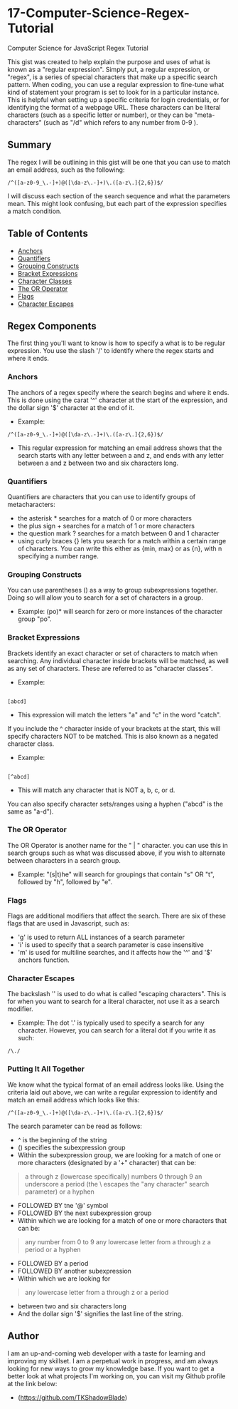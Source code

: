 # 17-Computer-Science-Regex-Tutorial
Computer Science for JavaScript Regex Tutorial

This gist was created to help explain the purpose and uses of what is known as a "regular expression". Simply put, a regular expression, or "regex", is a series of special characters that make up a specific search pattern. When coding, you can use a regular expression to fine-tune what kind of statement your program is set to look for in a particular instance. This is helpful when setting up a specific criteria for login credentials, or for identifying the format of a webpage URL. These characters can be literal characters (such as a specific letter or number), or they can be "meta-characters" (such as "/d" which refers to any number from 0-9 ).

## Summary

The regex I will be outlining in this gist will be one that you can use to match an email address, such as the following:

```
/^([a-z0-9_\.-]+)@([\da-z\.-]+)\.([a-z\.]{2,6})$/
```

I will discuss each section of the search sequence and what the parameters mean. This might look confusing, but each part of the expression specifies a match condition.

## Table of Contents

- [Anchors](#anchors)
- [Quantifiers](#quantifiers)
- [Grouping Constructs](#grouping-constructs)
- [Bracket Expressions](#bracket-expressions)
- [Character Classes](#character-classes)
- [The OR Operator](#the-or-operator)
- [Flags](#flags)
- [Character Escapes](#character-escapes)

## Regex Components

The first thing you'll want to know is how to specify a what is to be regular expression. You use the slash '/' to identify where the regex starts and where it ends.

### Anchors

The anchors of a regex specify where the search begins and where it ends. This is done using the carat '^' character at the start of the expression, and the dollar sign '$' character at the end of it.

- Example:
```
/^([a-z0-9_\.-]+)@([\da-z\.-]+)\.([a-z\.]{2,6})$/
```
- This regular expression for matching an email address shows that the search starts with any letter between a and z, and ends with any letter between a and z between two and six characters long.

### Quantifiers

Quantifiers are characters that you can use to identify groups of metacharacters:

- the asterisk * searches for a match of 0 or more characters
- the plus sign + searches for a match of 1 or more characters
- the question mark ? searches for a match between 0 and 1 character
- using curly braces {} lets you search for a match within a certain range of characters. You can write this either as {min, max} or as {n}, with n specifying a number range.

### Grouping Constructs

You can use parentheses () as a way to group subexpressions together. Doing so will allow you to search for a set of characters in a group.

- Example: (po)* will search for zero or more instances of the character group "po".

### Bracket Expressions

Brackets identify an exact character or set of characters to match when searching. Any individual character inside brackets will be matched, as well as any set of characters. These are referred to as "character classes".

- Example:

```

[abcd]

```

- This expression will match the letters "a" and "c" in the word "catch".

If you include the ^ character inside of your brackets at the start, this will specify characters NOT to be matched. This is also known as a negated character class.

- Example:

```

[^abcd]

```

- This will match any character that is NOT a, b, c, or d.

You can also specify character sets/ranges using a hyphen ("abcd" is the same as "a-d").

### The OR Operator

The OR Operator is another name for the " | " character. you can use this in search groups such as what was discussed above, if you wish to alternate between characters in a search group.

- Example: "(s|t)he" will search for groupings that contain "s" OR "t", followed by "h", followed by "e". 

### Flags

Flags are additional modifiers that affect the search. There are six of these flags that are used in Javascript, such as:

- 'g' is used to return ALL instances of a search parameter
- 'i' is used to specify that a search parameter is case insensitive
- 'm' is used for multiline searches, and it affects how the '^' and '$' anchors function.

### Character Escapes

The backslash '\' is used to do what is called "escaping characters". This is for when you want to search for a literal character, not use it as a search modifier.

- Example: The dot '.' is typically used to specify a search for any character. However, you can search for a literal dot if you write it as such:
```
/\./
```

### Putting It All Together

We know what the typical format of an email address looks like. Using the criteria laid out above, we can write a regular expression to identify and match an email address which looks like this:

```
/^([a-z0-9_\.-]+)@([\da-z\.-]+)\.([a-z\.]{2,6})$/
```

The search parameter can be read as follows:

- ^ is the beginning of the string
- () specifies the subexpression group
- Within the subexpression group, we are looking for a match of one or more characters (designated by a '+" character) that can be:
> a through z (lowercase specifically)
> numbers 0 through 9
> an underscore
> a period (the \ escapes the "any character" search parameter)
> or a hyphen
- FOLLOWED BY tne '@' symbol
- FOLLOWED BY the next subexpression group
- Within which we are looking for a match of one or more characters that can be:
> any number from 0 to 9
> any lowercase letter from a through z
> a period
> or a hyphen
- FOLLOWED BY a period
- FOLLOWED BY another subexpression
- Within which we are looking for
> any lowercase letter from a through z
> or a period
- between two and six characters long
- And the dollar sign '$' signifies the last line of the string.



## Author

I am an up-and-coming web developer with a taste for learning and improving my skillset. I am a perpetual work in progress, and am always looking for new ways to grow my knowledge base. If you want to get a better look at what projects I'm working on, you can visit my Github profile at the link below:

- (https://github.com/TKShadowBlade)
